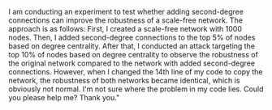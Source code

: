 I am conducting an experiment to test whether adding second-degree connections can improve the robustness of a scale-free network. The approach is as follows: First, I created a scale-free network with 1000 nodes. Then, I added second-degree connections to the top 5% of nodes based on degree centrality. After that, I conducted an attack targeting the top 10% of nodes based on degree centrality to observe the robustness of the original network compared to the network with added second-degree connections. However, when I changed the 14th line of my code to copy the network, the robustness of both networks became identical, which is obviously not normal. I'm not sure where the problem in my code lies. Could you please help me? Thank you."
